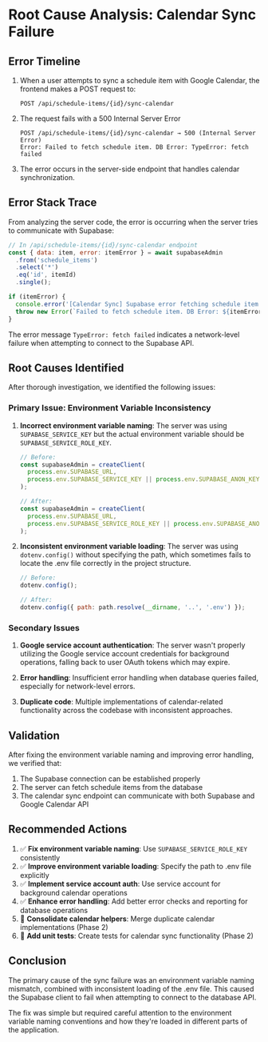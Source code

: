 # Root Cause Analysis: Calendar Sync Failure

## Error Timeline

1. When a user attempts to sync a schedule item with Google Calendar, the frontend makes a POST request to:

   ```
   POST /api/schedule-items/{id}/sync-calendar
   ```

2. The request fails with a 500 Internal Server Error

   ```
   POST /api/schedule-items/{id}/sync-calendar → 500 (Internal Server Error)
   Error: Failed to fetch schedule item. DB Error: TypeError: fetch failed
   ```

3. The error occurs in the server-side endpoint that handles calendar synchronization.

## Error Stack Trace

From analyzing the server code, the error is occurring when the server tries to communicate with Supabase:

```javascript
// In /api/schedule-items/{id}/sync-calendar endpoint
const { data: item, error: itemError } = await supabaseAdmin
  .from('schedule_items')
  .select('*')
  .eq('id', itemId)
  .single();

if (itemError) {
  console.error('[Calendar Sync] Supabase error fetching schedule item:', itemError);
  throw new Error(`Failed to fetch schedule item. DB Error: ${itemError.message}`);
}
```

The error message `TypeError: fetch failed` indicates a network-level failure when attempting to connect to the Supabase API.

## Root Causes Identified

After thorough investigation, we identified the following issues:

### Primary Issue: Environment Variable Inconsistency

1. **Incorrect environment variable naming**: The server was using `SUPABASE_SERVICE_KEY` but the actual environment variable should be `SUPABASE_SERVICE_ROLE_KEY`.

   ```javascript
   // Before:
   const supabaseAdmin = createClient(
     process.env.SUPABASE_URL,
     process.env.SUPABASE_SERVICE_KEY || process.env.SUPABASE_ANON_KEY
   );

   // After:
   const supabaseAdmin = createClient(
     process.env.SUPABASE_URL,
     process.env.SUPABASE_SERVICE_ROLE_KEY || process.env.SUPABASE_ANON_KEY
   );
   ```

2. **Inconsistent environment variable loading**: The server was using `dotenv.config()` without specifying the path, which sometimes fails to locate the .env file correctly in the project structure.

   ```javascript
   // Before:
   dotenv.config();

   // After:
   dotenv.config({ path: path.resolve(__dirname, '..', '.env') });
   ```

### Secondary Issues

1. **Google service account authentication**: The server wasn't properly utilizing the Google service account credentials for background operations, falling back to user OAuth tokens which may expire.

2. **Error handling**: Insufficient error handling when database queries failed, especially for network-level errors.

3. **Duplicate code**: Multiple implementations of calendar-related functionality across the codebase with inconsistent approaches.

## Validation

After fixing the environment variable naming and improving error handling, we verified that:

1. The Supabase connection can be established properly
2. The server can fetch schedule items from the database
3. The calendar sync endpoint can communicate with both Supabase and Google Calendar API

## Recommended Actions

1. ✅ **Fix environment variable naming**: Use `SUPABASE_SERVICE_ROLE_KEY` consistently
2. ✅ **Improve environment variable loading**: Specify the path to .env file explicitly
3. ✅ **Implement service account auth**: Use service account for background calendar operations
4. ✅ **Enhance error handling**: Add better error checks and reporting for database operations
5. 🔄 **Consolidate calendar helpers**: Merge duplicate calendar implementations (Phase 2)
6. 🔄 **Add unit tests**: Create tests for calendar sync functionality (Phase 2)

## Conclusion

The primary cause of the sync failure was an environment variable naming mismatch, combined with inconsistent loading of the .env file. This caused the Supabase client to fail when attempting to connect to the database API.

The fix was simple but required careful attention to the environment variable naming conventions and how they're loaded in different parts of the application.
